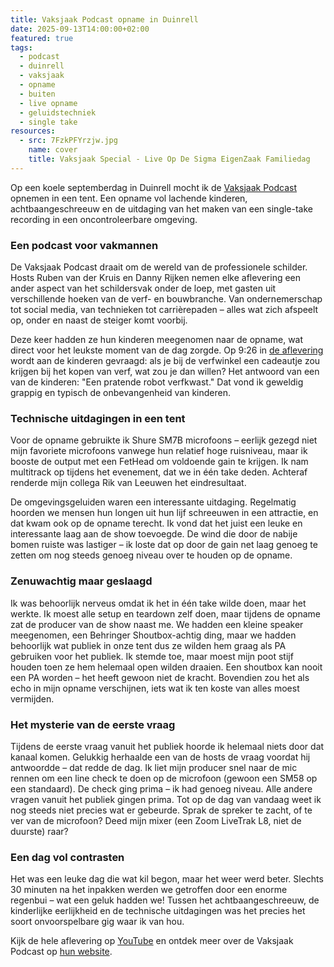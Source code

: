 ```yaml
---
title: Vaksjaak Podcast opname in Duinrell
date: 2025-09-13T14:00:00+02:00
featured: true
tags:
  - podcast
  - duinrell
  - vaksjaak
  - opname
  - buiten
  - live opname
  - geluidstechniek
  - single take
resources:
  - src: 7FzkPFYrzjw.jpg
    name: cover
    title: Vaksjaak Special - Live Op De Sigma EigenZaak Familiedag
---
```

Op een koele septemberdag in Duinrell mocht ik de [Vaksjaak Podcast](https://www.vaksjaakpodcast.nl/) opnemen in een tent. Een opname vol lachende kinderen, achtbaangeschreeuw en de uitdaging van het maken van een single-take recording in een oncontroleerbare omgeving.
<!--more-->

### Een podcast voor vakmannen

De Vaksjaak Podcast draait om de wereld van de professionele schilder. Hosts Ruben van der Kruis en Danny Rijken nemen elke aflevering een ander aspect van het schildersvak onder de loep, met gasten uit verschillende hoeken van de verf- en bouwbranche. Van ondernemerschap tot social media, van technieken tot carrièrepaden – alles wat zich afspeelt op, onder en naast de steiger komt voorbij.

Deze keer hadden ze hun kinderen meegenomen naar de opname, wat direct voor het leukste moment van de dag zorgde. Op 9:26 in [de aflevering](https://www.youtube.com/watch?v=7FzkPFYrzjw) wordt aan de kinderen gevraagd: als je bij de verfwinkel een cadeautje zou krijgen bij het kopen van verf, wat zou je dan willen? Het antwoord van een van de kinderen: "Een pratende robot verfkwast." Dat vond ik geweldig grappig en typisch de onbevangenheid van kinderen.

### Technische uitdagingen in een tent

Voor de opname gebruikte ik Shure SM7B microfoons – eerlijk gezegd niet mijn favoriete microfoons vanwege hun relatief hoge ruisniveau, maar ik booste de output met een FetHead om voldoende gain te krijgen. Ik nam multitrack op tijdens het evenement, dat we in één take deden. Achteraf renderde mijn collega Rik van Leeuwen het eindresultaat.

De omgevingsgeluiden waren een interessante uitdaging. Regelmatig hoorden we mensen hun longen uit hun lijf schreeuwen in een attractie, en dat kwam ook op de opname terecht. Ik vond dat het juist een leuke en interessante laag aan de show toevoegde. De wind die door de nabije bomen ruiste was lastiger – ik loste dat op door de gain net laag genoeg te zetten om nog steeds genoeg niveau over te houden op de opname.

### Zenuwachtig maar geslaagd

Ik was behoorlijk nerveus omdat ik het in één take wilde doen, maar het werkte. Ik moest alle setup en teardown zelf doen, maar tijdens de opname zat de producer van de show naast me. We hadden een kleine speaker meegenomen, een Behringer Shoutbox-achtig ding, maar we hadden behoorlijk wat publiek in onze tent dus ze wilden hem graag als PA gebruiken voor het publiek. Ik stemde toe, maar moest mijn poot stijf houden toen ze hem helemaal open wilden draaien. Een shoutbox kan nooit een PA worden – het heeft gewoon niet de kracht. Bovendien zou het als echo in mijn opname verschijnen, iets wat ik ten koste van alles moest vermijden.

### Het mysterie van de eerste vraag

Tijdens de eerste vraag vanuit het publiek hoorde ik helemaal niets door dat kanaal komen. Gelukkig herhaalde een van de hosts de vraag voordat hij antwoordde – dat redde de dag. Ik liet mijn producer snel naar de mic rennen om een line check te doen op de microfoon (gewoon een SM58 op een standaard). De check ging prima – ik had genoeg niveau. Alle andere vragen vanuit het publiek gingen prima. Tot op de dag van vandaag weet ik nog steeds niet precies wat er gebeurde. Sprak de spreker te zacht, of te ver van de microfoon? Deed mijn mixer (een Zoom LiveTrak L8, niet de duurste) raar?

### Een dag vol contrasten

Het was een leuke dag die wat kil begon, maar het weer werd beter. Slechts 30 minuten na het inpakken werden we getroffen door een enorme regenbui – wat een geluk hadden we! Tussen het achtbaangeschreeuw, de kinderlijke eerlijkheid en de technische uitdagingen was het precies het soort onvoorspelbare gig waar ik van hou.

Kijk de hele aflevering op [YouTube](https://www.youtube.com/watch?v=7FzkPFYrzjw) en ontdek meer over de Vaksjaak Podcast op [hun website](https://www.vaksjaakpodcast.nl/).